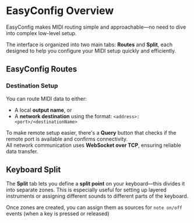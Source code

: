 # EasyConfig Overview

EasyConfig makes MIDI routing simple and approachable—no need to dive into complex low-level setup.

The interface is organized into two main tabs: **Routes** and **Split**, each designed to help you configure your MIDI setup quickly and efficiently.


## EasyConfig Routes

### Destination Setup

You can route MIDI data to either:
- A local **output name**, or
- A **network destination** using the format: `<address>:<port>/<destinationName>`

To make remote setup easier, there's a **Query** button that checks if the remote port is available and confirms connectivity.  
All network communication uses **WebSocket over TCP**, ensuring reliable data transfer.

## Keyboard Split

The **Split** tab lets you define a **split point** on your keyboard—this divides it into separate zones.
This is especially useful for setting up layered instruments or assigning different sounds to different parts of the keyboard.

Once zones are created, you can assign them as sources for `note on/off` events (when a key is pressed or released)




